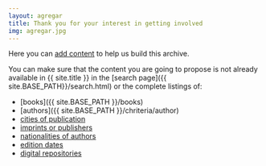 ```yaml
---
layout: agregar
title: Thank you for your interest in getting involved
img: agregar.jpg
---
```

 
Here you can [add content]({{site.jotform}}) to help us build this archive.

You can make sure that the content you are going to propose is not already available in {{ site.title }} in the [search page]({{ site.BASE_PATH}}/search.html) or the complete listings of:
  - [books]({{ site.BASE_PATH }}/books)
  - [authors]({{ site.BASE_PATH }}/chriteria/author)
  - [cities of publication]({{site.BASE_PATH}}/criteria/city)
  - [imprints or publishers]({{site.BASE_PATH}}/criteria/publisher)
  - [nationalities of authors]({{site.BASE_PATH}}/criteria/nationality)
  - [edition dates]({{site.BASE_PATH}}/criteria/edition)
  - [digital repositories]({{site.BASE_PATH}}/criteria/repository)